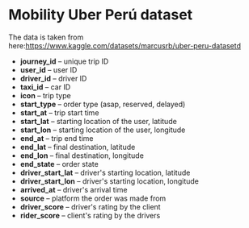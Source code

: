 ﻿# Mobility Uber Perú dataset

The data is taken from here:https://www.kaggle.com/datasets/marcusrb/uber-peru-datasetd
* **journey_id** – unique trip ID
* **user_id** – user ID
* **driver_id** – driver ID
* **taxi_id** – car ID
* **icon** – trip type
* **start_type** – order type (asap, reserved, delayed)
* **start_at** – trip start time
* **start_lat** – starting location of the user, latitude
* **start_lon** – starting location of the user, longitude
* **end_at** – trip end time
* **end_lat** – final destination, latitude
* **end_lon** – final destination, longitude
* **end_state** – order state
* **driver_start_lat** – driver's starting location, latitude
* **driver_start_lon** – driver's starting location, longitude
* **arrived_at** – driver's arrival time
* **source** – platform the order was made from
* **driver_score** – driver's rating by the client
* **rider_score** – client's rating by the drivers
